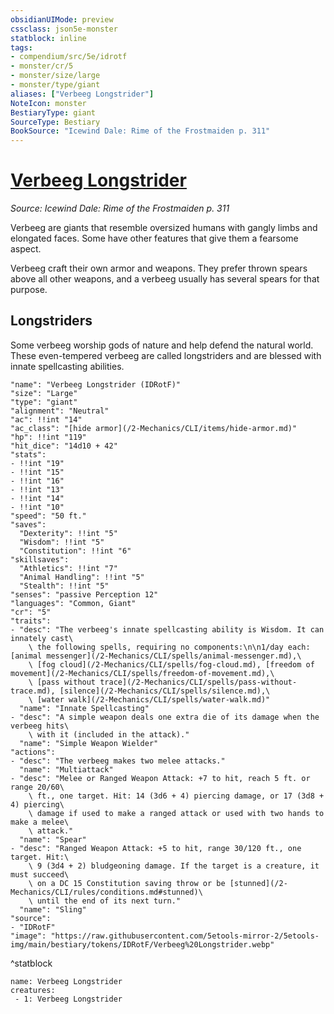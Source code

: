 ```yaml
---
obsidianUIMode: preview
cssclass: json5e-monster
statblock: inline
tags:
- compendium/src/5e/idrotf
- monster/cr/5
- monster/size/large
- monster/type/giant
aliases: ["Verbeeg Longstrider"]
NoteIcon: monster
BestiaryType: giant
SourceType: Bestiary
BookSource: "Icewind Dale: Rime of the Frostmaiden p. 311"
---
```

# [Verbeeg Longstrider](2-Mechanics/CLI/bestiary/giant/verbeeg-longstrider-idrotf.md)
*Source: Icewind Dale: Rime of the Frostmaiden p. 311*  

Verbeeg are giants that resemble oversized humans with gangly limbs and elongated faces. Some have other features that give them a fearsome aspect.

Verbeeg craft their own armor and weapons. They prefer thrown spears above all other weapons, and a verbeeg usually has several spears for that purpose.

## Longstriders

Some verbeeg worship gods of nature and help defend the natural world. These even-tempered verbeeg are called longstriders and are blessed with innate spellcasting abilities.

```statblock
"name": "Verbeeg Longstrider (IDRotF)"
"size": "Large"
"type": "giant"
"alignment": "Neutral"
"ac": !!int "14"
"ac_class": "[hide armor](/2-Mechanics/CLI/items/hide-armor.md)"
"hp": !!int "119"
"hit_dice": "14d10 + 42"
"stats":
- !!int "19"
- !!int "15"
- !!int "16"
- !!int "13"
- !!int "14"
- !!int "10"
"speed": "50 ft."
"saves":
  "Dexterity": !!int "5"
  "Wisdom": !!int "5"
  "Constitution": !!int "6"
"skillsaves":
  "Athletics": !!int "7"
  "Animal Handling": !!int "5"
  "Stealth": !!int "5"
"senses": "passive Perception 12"
"languages": "Common, Giant"
"cr": "5"
"traits":
- "desc": "The verbeeg's innate spellcasting ability is Wisdom. It can innately cast\
    \ the following spells, requiring no components:\n\n1/day each: [animal messenger](/2-Mechanics/CLI/spells/animal-messenger.md),\
    \ [fog cloud](/2-Mechanics/CLI/spells/fog-cloud.md), [freedom of movement](/2-Mechanics/CLI/spells/freedom-of-movement.md),\
    \ [pass without trace](/2-Mechanics/CLI/spells/pass-without-trace.md), [silence](/2-Mechanics/CLI/spells/silence.md),\
    \ [water walk](/2-Mechanics/CLI/spells/water-walk.md)"
  "name": "Innate Spellcasting"
- "desc": "A simple weapon deals one extra die of its damage when the verbeeg hits\
    \ with it (included in the attack)."
  "name": "Simple Weapon Wielder"
"actions":
- "desc": "The verbeeg makes two melee attacks."
  "name": "Multiattack"
- "desc": "Melee or Ranged Weapon Attack: +7 to hit, reach 5 ft. or range 20/60\
    \ ft., one target. Hit: 14 (3d6 + 4) piercing damage, or 17 (3d8 + 4) piercing\
    \ damage if used to make a ranged attack or used with two hands to make a melee\
    \ attack."
  "name": "Spear"
- "desc": "Ranged Weapon Attack: +5 to hit, range 30/120 ft., one target. Hit:\
    \ 9 (3d4 + 2) bludgeoning damage. If the target is a creature, it must succeed\
    \ on a DC 15 Constitution saving throw or be [stunned](/2-Mechanics/CLI/rules/conditions.md#stunned)\
    \ until the end of its next turn."
  "name": "Sling"
"source":
- "IDRotF"
"image": "https://raw.githubusercontent.com/5etools-mirror-2/5etools-img/main/bestiary/tokens/IDRotF/Verbeeg%20Longstrider.webp"
```
^statblock

```encounter-table
name: Verbeeg Longstrider
creatures:
 - 1: Verbeeg Longstrider
```